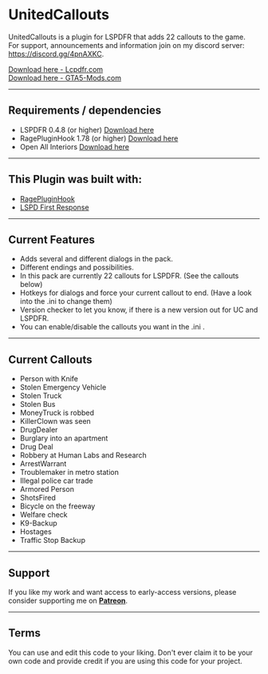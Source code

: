 # UnitedCallouts

UnitedCallouts is a plugin for LSPDFR that adds 22 callouts to the game.<br>
For support, announcements and information join on my discord server: https://discord.gg/4pnAXKC.
                  
<a href="https://www.lcpdfr.com/files/file/20730-unitedcallouts-robbery-drugs-burglary-more/">Download here - Lcpdfr.com</a><br>
<a href="https://www.gta5-mods.com/scripts/unitedcallouts-lspdfr-plugin">Download here - GTA5-Mods.com</a>
 
--------
  
 ## Requirements / dependencies
- LSPDFR 0.4.8 (or higher) <a href="https://www.lcpdfr.com/files/file/7792-lspd-first-response">Download here</a>
- RagePluginHook 1.78 (or higher) <a href="https://ragepluginhook.net/Downloads.aspx">Download here</a>
- Open All Interiors <a href="https://www.gta5-mods.com/scripts/open-all-interiors">Download here</a>

--------

## This Plugin was built with:
- <a href="https://ragepluginhook.net/Downloads.aspx">RagePluginHook</a>
- <a href="https://www.lcpdfr.com/files/file/7792-lspd-first-response">LSPD First Response</a>

--------

## Current Features
- Adds several and different dialogs in the pack.
- Different endings and possibilities.
- In this pack are currently 22 callouts for LSPDFR. (See the callouts below)
- Hotkeys for dialogs and force your current callout to end. (Have a look into the .ini to change them)
- Version checker to let you know, if there is a new version out for UC and LSPDFR.
- You can enable/disable the callouts you want in the .ini .

--------

## Current Callouts
- Person with Knife
- Stolen Emergency Vehicle
- Stolen Truck
- Stolen Bus
- MoneyTruck is robbed
- KillerClown was seen
- DrugDealer
- Burglary into an apartment
- Drug Deal
- Robbery at Human Labs and Research
- ArrestWarrant
- Troublemaker in metro station
- Illegal police car trade
- Armored Person
- ShotsFired
- Bicycle on the freeway
- Welfare check
- K9-Backup
- Hostages
- Traffic Stop Backup

--------

## Support
If you like my work and want access to early-access versions, please consider supporting me on [**Patreon**](https://www.patreon.com/sEbi3). 

--------

## Terms
You can use and edit this code to your liking. Don't ever claim it to be your own code and provide credit if you are using this code for your project.
